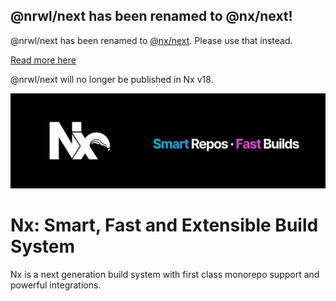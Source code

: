 ## @nrwl/next has been renamed to @nx/next!

@nrwl/next has been renamed to [@nx/next](https://www.npmjs.com/package/@nx/next). Please use that instead.

[Read more here](https://nx.dev/recipes/other/rescope)

@nrwl/next will no longer be published in Nx v18.

<p style="text-align: center;"><img src="https://raw.githubusercontent.com/nrwl/nx/master/images/nx.png" width="600" alt="Nx - Smart, Fast and Extensible Build System"></p>

# Nx: Smart, Fast and Extensible Build System

Nx is a next generation build system with first class monorepo support and powerful integrations.
